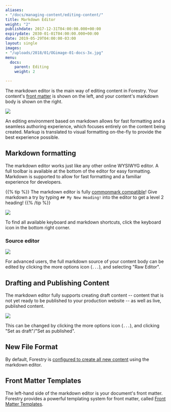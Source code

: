 ```yaml
---
aliases:
- "/docs/managing-content/editing-content/"
title: Markdown Editor
weight: "2"
publishdate: 2017-12-31T04:00:00.000+00:00
expirydate: 2030-01-01T04:00:00.000+00:00
date: 2019-05-29T04:00:00-03:00
layout: single
images:
- "/uploads/2018/01/OGimage-01-docs-3x.jpg"
menu:
  docs:
    parent: Editing
    weight: 2

---
```

The markdown editor is the main way of editing content in Forestry. Your content's [front matter](/docs/settings/front-matter-templates/) is shown on the left, and your content's markdown body is shown on the right.

![](/uploads/2018/01/14.png)

An editing environment based on markdown allows for fast formatting and a seamless authoring experience, which focuses entirely on the content being created. Markup is translated to visual formatting on-the-fly to provide the best experience possible.

## Markdown formatting

The markdown editor works just like any other online WYSIWYG editor. A full toolbar is available at the bottom of the editor for easy formatting. Markdown is supported to allow for fast formatting and a familiar experience for developers.

{{% tip %}}
The markdown editor is fully [commonmark compatible](https://commonmark.org/help/)! Give markdown a try by typing `## My New Heading!` into the editor to get a level 2 heading!
{{% /tip %}}

![](/uploads/2018/01/14-markdown-formatting.png)

To find all available keyboard and markdown shortcuts, click the keyboard icon in the bottom right corner.

### Source editor

![](/uploads/2018/01/18.png)

For advanced users, the full markdown source of your content body can be edited by clicking the more options icon (`...`), and selecting "Raw Editor".

## Drafting and Publishing Content

The markdown editor fully supports creating draft content -- content that is not yet ready to be published to your production website -- as well as live, published content.

![](/uploads/2018/01/14-settings-button.png)

This can be changed by clicking the more options icon (`...`), and clicking "Set as draft"/"Set as published".

## New File Format

By default, Forestry is [configured to create all new content](/docs/settings/#new-file-format) using the markdown editor.

## Front Matter Templates

The left-hand side of the markdown editor is your document's front matter. Forestry provides a powerful templating system for front matter, called [Front Matter Templates](/docs/front-matter-templates/).
